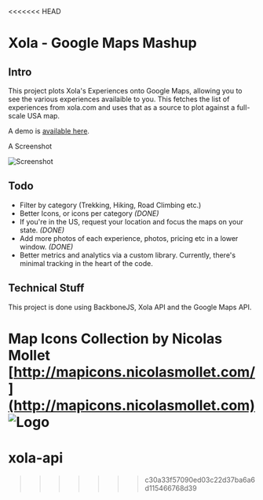 <<<<<<< HEAD
# Xola - Google Maps Mashup

## Intro

This project plots Xola's Experiences onto Google Maps, allowing you to see the various experiences availaible to you. This fetches the list of experiences from xola.com and uses that as a source to plot against a full-scale USA map.

A demo is [available here](http://rushi.vishavadia.com/xola/).

A Screenshot

![Screenshot](https://github.com/rushi/xola-googlemaps/raw/master/screenshot.png)

## Todo 

* Filter by category (Trekking, Hiking, Road Climbing etc.)
* Better Icons, or icons per category *(DONE)*
* If you're in the US, request your location and focus the maps on your state. *(DONE)*
* Add more photos of each experience, photos, pricing etc in a lower window. *(DONE)*
* Better metrics and analytics via a custom library. Currently, there's minimal tracking in the heart of the code.

## Technical Stuff

This project is done using BackboneJS, Xola API and the Google Maps API.

Map Icons Collection by Nicolas Mollet [http://mapicons.nicolasmollet.com/](http://mapicons.nicolasmollet.com) ![Logo](http://mapicons.nicolasmollet.com/wp-content/uploads/2011/03/miclogo-88x31.gif)
=======
xola-api
========
>>>>>>> c30a33f57090ed03c22d37ba6a6d115466768d39
